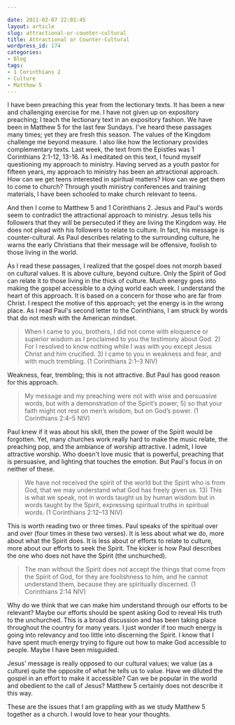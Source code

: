 ```yaml
---

date: 2011-02-07 22:01:45
layout: article
slug: attractional-or-counter-cultural
title: Attractional or Counter-Cultural
wordpress_id: 174
categories:
- Blog
tags:
- 1 Corinthians 2
- Culture
- Matthew 5
---
```


I have been preaching this year from the lectionary texts. It has been a new and challenging exercise for me.  I have not given up on expository preaching; I teach the lectionary text in an expository fashion. We have been in Matthew 5 for the last few Sundays. I've heard these passages many times; yet they are fresh this season. The values of the Kingdom challenge me beyond measure. I also like how the lectionary provides complementary texts. Last week, the text from the Epistles was 1 Corinthians 2:1-12, 13-16. As I meditated on this text, I found myself questioning my approach to ministry. Having served as a youth pastor for fifteen years, my approach to ministry has been an attractional approach. How can we get teens interested in spiritual matters? How can we get them to come to church? Through youth ministry conferences and training materials, I have been schooled to make church relevant to teens.

And then I come to Matthew 5 and 1 Corinthians 2. Jesus and Paul's words seem to contradict the attractional approach to ministry. Jesus tells his followers that they will be persecuted if they are living the Kingdom way. He does not plead with his followers to relate to culture. In fact, his message is counter-cultural. As Paul describes relating to the surrounding culture, he warns the early Christians that their message will be offensive, foolish to those living in the world.

As I read these passages, I realized that the gospel does not morph based on cultural values. It is above culture, beyond culture. Only the Spirit of God can relate it to those living in the thick of culture. Much energy goes into making the gospel accessible to a dying world each week. I understand the heart of this approach. It is based on a concern for those who are far from Christ. I respect the motive of this approach; yet the energy is in the wrong place. As I read Paul's second letter to the Corinthians, I am struck by words that do not mesh with the American mindset.

>When I came to you, brothers, I did not come with eloquence or superior wisdom as I proclaimed to you the testimony about God. 2) For I resolved to know nothing while I was with you except Jesus Christ and him crucified. 3) I came to you in weakness and fear, and with much trembling. (1 Corinthians 2:1–3 NIV)

Weakness, fear, trembling; this is not attractive. But Paul has good reason for this approach.

>My message and my preaching were not with wise and persuasive words, but with a demonstration of the Spirit’s power, 5) so that your faith might not rest on men’s wisdom, but on God’s power.  (1 Corinthians 2:4–5 NIV)

Paul knew if it was about his skill, then the power of the Spirit would be forgotten. Yet, many churches work really hard to make the music relate, the preaching pop, and the ambiance of worship attractive. I admit, I love attractive worship. Who doesn't love music that is powerful, preaching that is persuasive, and lighting that touches the emotion. But Paul's focus in on neither of these.

>We have not received the spirit of the world but the Spirit who is from God, that we may understand what God has freely given us. 13) This is what we speak, not in words taught us by human wisdom but in words taught by the Spirit, expressing spiritual truths in spiritual words. (1 Corinthians 2:12–13 NIV)

This is worth reading two or three times. Paul speaks of the spiritual over and over (four times in these two verses). It is less about what we do, more about what the Spirit does. It is less about or efforts to relate to culture, more about our efforts to seek the Spirit. The kicker is how Paul describes the one who does not have the Spirit (the unchurched).

>The man without the Spirit does not accept the things that come from the Spirit of God, for they are foolishness to him, and he cannot understand them, because they are spiritually discerned. (1 Corinthians 2:14 NIV)

Why do we think that we can make him understand through our efforts to be relevant? Maybe our efforts should be spent asking God to reveal His truth to the unchurched. This is a broad discussion and has been taking place throughout the country for many years. I just wonder if too much energy is going into relevancy and too little into discerning the Spirit. I know that I have spent much energy trying to figure out how to make God accessible to people. Maybe I have been misguided. 

Jesus' message is really opposed to our cultural values; we value (as a culture) quite the opposite of what he tells us to value. Have we diluted the gospel in an effort to make it accessible? Can we be popular in the world and obedient to the call of Jesus? Matthew 5 certainly does not describe it this way.

These are the issues that I am grappling with as we study Matthew 5 together as a church. I would love to hear your thoughts.
